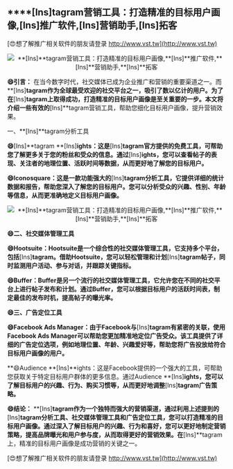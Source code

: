 ## ****[Ins]**tagram营销工具：打造精准的目标用户画像,**[Ins]**推广软件,**[Ins]**营销助手,**[Ins]**拓客**

[😍想了解推广相关软件的朋友请登录 http://www.vst.tw](http://www.vst.tw)

 <center><img src="https://vst.tw/MP4/tuiguang/png/4.png" alt="**[Ins]**tagram营销工具：打造精准的目标用户画像,**[Ins]**推广软件,**[Ins]**营销助手,**[Ins]**拓客"></center>

**😄引言：**
在当今数字时代，社交媒体已成为企业推广和营销的重要渠道之一。而**[Ins]**tagram作为全球最受欢迎的社交平台之一，吸引了数以亿计的用户。为了在**[Ins]**tagram上取得成功，打造精准的目标用户画像是至关重要的一步。本文将介绍一些有效的**[Ins]**tagram营销工具，帮助您细化目标用户画像，提升营销效果。

一、**[Ins]**tagram分析工具

**😄**[Ins]**tagram **[Ins]**ights：这是**[Ins]**tagram官方提供的免费工具，可帮助您了解更多关于您的粉丝和受众的信息。通过**[Ins]**ights，您可以查看帖子的表现、关注者的地理位置、活跃时间等数据，从而更好地了解您的目标用户。**

**😄Iconosquare：这是一款功能强大的**[Ins]**tagram分析工具，它提供详细的统计数据和报告，帮助您深入了解您的目标用户。您可以分析受众的兴趣、性别、年龄等信息，从而更准确地定义目标用户画像。**

 <center><img src="https://vst.tw/MP4/tuiguang/png/5.png" alt="**[Ins]**tagram营销工具：打造精准的目标用户画像,**[Ins]**推广软件,**[Ins]**营销助手,**[Ins]**拓客"></center>

**😄二、社交媒体管理工具**

**😄Hootsuite：Hootsuite是一个综合性的社交媒体管理工具，它支持多个平台，包括**[Ins]**tagram。借助Hootsuite，您可以轻松管理和计划**[Ins]**tagram帖子，同时监测用户活动、参与对话，并跟踪关键指标。**

**😄Buffer：Buffer是另一个流行的社交媒体管理工具，它允许您在不同的社交平台上进行帖子发布和计划。通过Buffer，您可以根据目标用户的活跃时间表，制定最佳的发布时机，提高帖子的曝光率。**

**😄三、广告定位工具**

**😄Facebook Ads Manager：由于Facebook与**[Ins]**tagram有紧密的关联，使用Facebook Ads Manager可以帮助您更加精准地定位广告受众。该工具提供了详细的广告定位选项，例如地理位置、年龄、兴趣爱好等，帮助您将广告投放给符合目标用户画像的用户。**

**😄Audience **[Ins]**ights：这是Facebook提供的一个强大的工具，可帮助您获取关于特定目标用户群体的更多信息。通过Audience **[Ins]**ights，您可以了解目标用户的兴趣、行为、购买习惯等，从而更好地调整**[Ins]**tagram广告策略。**

**😄结论：**
**[Ins]**tagram作为一个独特而强大的营销渠道，通过利用上述提到的**[Ins]**tagram分析工具、社交媒体管理工具和广告定位工具，您可以打造精准的目标用户画像。通过深入了解目标用户的兴趣、行为和喜好，您可以更好地制定营销策略，提高品牌曝光和用户参与度，从而取得更好的营销效果。在**[Ins]**tagram上，精准的目标用户画像是成功营销的关键之一。

[😍想了解推广相关软件的朋友请登录 http://www.vst.tw](http://www.vst.tw)



